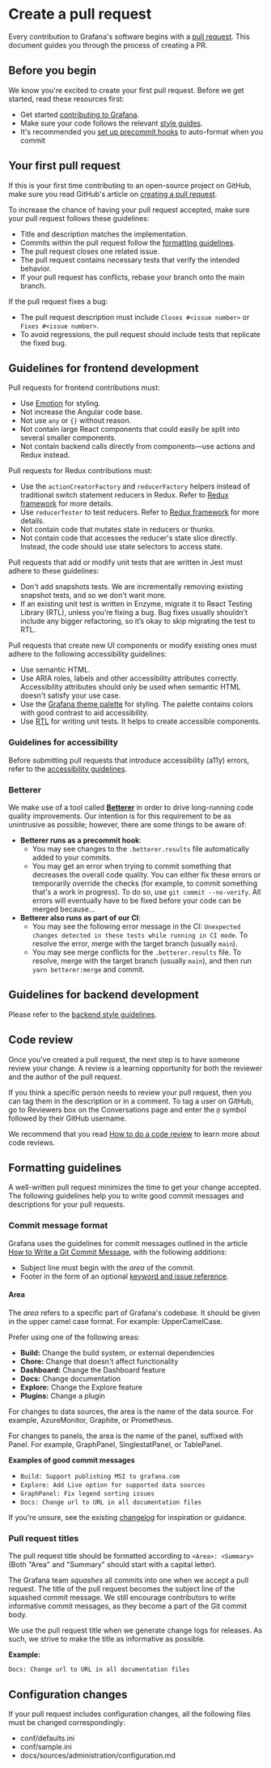 # Create a pull request

Every contribution to Grafana's software begins with a [pull request](https://help.github.com/en/articles/about-pull-requests/). This document guides you through the process of creating a PR.

## Before you begin

We know you're excited to create your first pull request. Before we get started, read these resources first:

- Get started [contributing to Grafana](/CONTRIBUTING.md).
- Make sure your code follows the relevant [style guides](/contribute/style-guides).
- It's recommended you [set up precommit hooks](/contribute/developer-guide.md) to auto-format when you commit

## Your first pull request

If this is your first time contributing to an open-source project on GitHub, make sure you read GitHub's article on [creating a pull request](https://help.github.com/en/articles/creating-a-pull-request).

To increase the chance of having your pull request accepted, make sure your pull request follows these guidelines:

- Title and description matches the implementation.
- Commits within the pull request follow the [formatting guidelines](#Formatting-guidelines).
- The pull request closes one related issue.
- The pull request contains necessary tests that verify the intended behavior.
- If your pull request has conflicts, rebase your branch onto the main branch.

If the pull request fixes a bug:

- The pull request description must include `Closes #<issue number>` or `Fixes #<issue number>`.
- To avoid regressions, the pull request should include tests that replicate the fixed bug.

## Guidelines for frontend development

Pull requests for frontend contributions must:

- Use [Emotion](/contribute/style-guides/styling.md) for styling.
- Not increase the Angular code base.
- Not use `any` or `{}` without reason.
- Not contain large React components that could easily be split into several smaller components.
- Not contain backend calls directly from components—use actions and Redux instead.

Pull requests for Redux contributions must:

- Use the `actionCreatorFactory` and `reducerFactory` helpers instead of traditional switch statement reducers in Redux. Refer to [Redux framework](/contribute/style-guides/redux.md) for more details.
- Use `reducerTester` to test reducers. Refer to [Redux framework](/contribute/style-guides/redux.md) for more details.
- Not contain code that mutates state in reducers or thunks.
- Not contain code that accesses the reducer's state slice directly. Instead, the code should use state selectors to access state.

Pull requests that add or modify unit tests that are written in Jest must adhere to these guidelines:

- Don't add snapshots tests. We are incrementally removing existing snapshot tests, and so we don't want more.
- If an existing unit test is written in Enzyme, migrate it to React Testing Library (RTL), unless you’re fixing a bug. Bug fixes usually shouldn't include any bigger refactoring, so it’s okay to skip migrating the test to RTL.

Pull requests that create new UI components or modify existing ones must adhere to the following accessibility guidelines:

- Use semantic HTML.
- Use ARIA roles, labels and other accessibility attributes correctly. Accessibility attributes should only be used when semantic HTML doesn't satisfy your use case.
- Use the [Grafana theme palette](/contribute/style-guides/themes.md) for styling. The palette contains colors with good contrast to aid accessibility.
- Use [RTL](https://testing-library.com/docs/dom-testing-library/api-accessibility/) for writing unit tests. It helps to create accessible components.

### Guidelines for accessibility

Before submitting pull requests that introduce accessibility (a11y) errors, refer to the [accessibility guidelines](/contribute/style-guides/accessibility.md).

### Betterer

We make use of a tool called [**Betterer**](https://phenomnomnominal.github.io/betterer/) in order to drive long-running code quality improvements. Our intention is for this requirement to be as unintrusive as possible; however, there are some things to be aware of:

- **Betterer runs as a precommit hook**:
  - You may see changes to the `.betterer.results` file automatically added to your commits.
  - You may get an error when trying to commit something that decreases the overall code quality. You can either fix these errors or temporarily override the checks (for example, to commit something that's a work in progress). To do so, use `git commit --no-verify`. All errors will eventually have to be fixed before your code can be merged because...
- **Betterer also runs as part of our CI**:
  - You may see the following error message in the CI: `Unexpected changes detected in these tests while running in CI mode`. To resolve the error, merge with the target branch (usually `main`).
  - You may see merge conflicts for the `.betterer.results` file. To resolve, merge with the target branch (usually `main`), and then run `yarn betterer:merge` and commit.

## Guidelines for backend development

Please refer to the [backend style guidelines](/contribute/backend/style-guide.md).

## Code review

Once you've created a pull request, the next step is to have someone review your change. A review is a learning opportunity for both the reviewer and the author of the pull request.

If you think a specific person needs to review your pull request, then you can tag them in the description or in a comment. To tag a user on GitHub, go to Reviewers box on the Conversations page and enter the `@` symbol followed by their GitHub username.

We recommend that you read [How to do a code review](https://google.github.io/eng-practices/review/reviewer/) to learn more about code reviews.

## Formatting guidelines

A well-written pull request minimizes the time to get your change accepted. The following guidelines help you to write good commit messages and descriptions for your pull requests.

### Commit message format

Grafana uses the guidelines for commit messages outlined in the article [How to Write a Git Commit Message](https://chris.beams.io/posts/git-commit/), with the following additions:

- Subject line must begin with the _area_ of the commit.
- Footer in the form of an optional [keyword and issue reference](https://help.github.com/en/articles/closing-issues-using-keywords).

#### Area

The _area_ refers to a specific part of Grafana's codebase. It should be given in the upper camel case format. For example: UpperCamelCase.

Prefer using one of the following areas:

- **Build:** Change the build system, or external dependencies
- **Chore:** Change that doesn't affect functionality
- **Dashboard:** Change the Dashboard feature
- **Docs:** Change documentation
- **Explore:** Change the Explore feature
- **Plugins:** Change a plugin

For changes to data sources, the area is the name of the data source. For example, AzureMonitor, Graphite, or Prometheus.

For changes to panels, the area is the name of the panel, suffixed with Panel. For example, GraphPanel, SinglestatPanel, or TablePanel.

**Examples of good commit messages**

- `Build: Support publishing MSI to grafana.com`
- `Explore: Add Live option for supported data sources`
- `GraphPanel: Fix legend sorting issues`
- `Docs: Change url to URL in all documentation files`

If you're unsure, see the existing [changelog](https://github.com/grafana/grafana/blob/main/CHANGELOG.md) for inspiration or guidance.

### Pull request titles

The pull request title should be formatted according to `<Area>: <Summary>` (Both "Area" and "Summary" should start with a capital letter).

The Grafana team _squashes_ all commits into one when we accept a pull request. The title of the pull request becomes the subject line of the squashed commit message. We still encourage contributors to write informative commit messages, as they become a part of the Git commit body.

We use the pull request title when we generate change logs for releases. As such, we strive to make the title as informative as possible.

**Example:**

`Docs: Change url to URL in all documentation files`

## Configuration changes

If your pull request includes configuration changes, all the following files must be changed correspondingly:

- conf/defaults.ini
- conf/sample.ini
- docs/sources/administration/configuration.md
